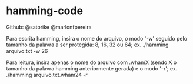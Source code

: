 # hamming-code
Github: @satorike @marlonfpereira

Para escrita hamming, insira o nome do arquivo, o modo '-w' seguido pelo tamanho da palavra a ser protegida: 8, 16, 32 ou 64;
ex. ./hamming arquivo.txt -w 26

Para leitura, insira apenas o nome do arquivo com .whamX (sendo X o tamanho da palavra hamming anteriormente gerada) e o modo '-r';
ex. ./hamming arquivo.txt.wham24 -r
